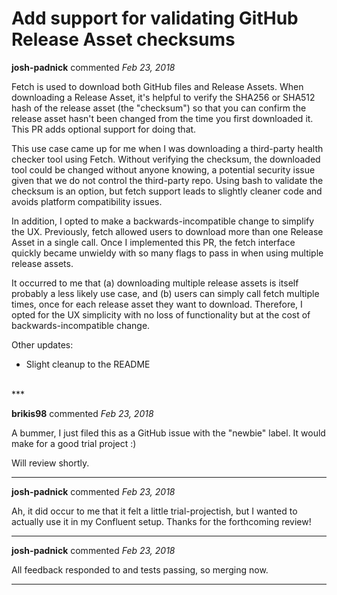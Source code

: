 # Add support for validating GitHub Release Asset checksums

**josh-padnick** commented *Feb 23, 2018*

Fetch is used to download both GitHub files and Release Assets. When downloading a Release Asset, it's helpful to verify the SHA256 or SHA512 hash of the release asset (the "checksum") so that you can confirm the release asset hasn't been changed from the time you first downloaded it. This PR adds optional support for doing that.

This use case came up for me when I was downloading a third-party health checker tool using Fetch. Without verifying the checksum, the downloaded tool could be changed without anyone knowing, a potential security issue given that we do not control the third-party repo. Using bash to validate the checksum is an option, but fetch support leads to slightly cleaner code and avoids platform compatibility issues. 

In addition, I opted to make a backwards-incompatible change to simplify the UX. Previously, fetch allowed users to download more than one Release Asset in a single call. Once I implemented this PR, the fetch interface quickly became unwieldy with so many flags to pass in when using multiple release assets. 

It occurred to me that (a) downloading multiple release assets is itself probably a less likely use case, and (b) users can simply call fetch multiple times, once for each release asset they want to download. Therefore, I opted for the UX simplicity with no loss of functionality but at the cost of backwards-incompatible change.

Other updates:
- Slight cleanup to the README

<br />
***


**brikis98** commented *Feb 23, 2018*

A bummer, I just filed this as a GitHub issue with the "newbie" label. It would make for a good trial project :)

Will review shortly.
***

**josh-padnick** commented *Feb 23, 2018*

Ah, it did occur to me that it felt a little trial-projectish, but I wanted to actually use it in my Confluent setup. Thanks for the forthcoming review!
***

**josh-padnick** commented *Feb 23, 2018*

All feedback responded to and tests passing, so merging now.
***

